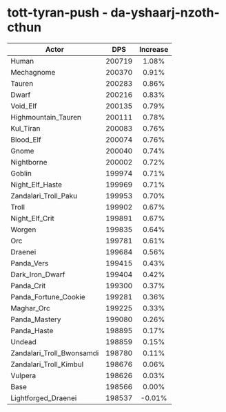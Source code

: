 # tott-tyran-push - da-yshaarj-nzoth-cthun
| Actor | DPS | Increase |
|---|:---:|:---:|
|Human|200719|1.08%|
|Mechagnome|200370|0.91%|
|Tauren|200283|0.86%|
|Dwarf|200216|0.83%|
|Void_Elf|200135|0.79%|
|Highmountain_Tauren|200111|0.78%|
|Kul_Tiran|200083|0.76%|
|Blood_Elf|200074|0.76%|
|Gnome|200040|0.74%|
|Nightborne|200002|0.72%|
|Goblin|199974|0.71%|
|Night_Elf_Haste|199969|0.71%|
|Zandalari_Troll_Paku|199953|0.70%|
|Troll|199902|0.67%|
|Night_Elf_Crit|199891|0.67%|
|Worgen|199835|0.64%|
|Orc|199781|0.61%|
|Draenei|199684|0.56%|
|Panda_Vers|199415|0.43%|
|Dark_Iron_Dwarf|199404|0.42%|
|Panda_Crit|199300|0.37%|
|Panda_Fortune_Cookie|199281|0.36%|
|Maghar_Orc|199225|0.33%|
|Panda_Mastery|199080|0.26%|
|Panda_Haste|198895|0.17%|
|Undead|198859|0.15%|
|Zandalari_Troll_Bwonsamdi|198780|0.11%|
|Zandalari_Troll_Kimbul|198676|0.06%|
|Vulpera|198626|0.03%|
|Base|198566|0.00%|
|Lightforged_Draenei|198537|-0.01%|
